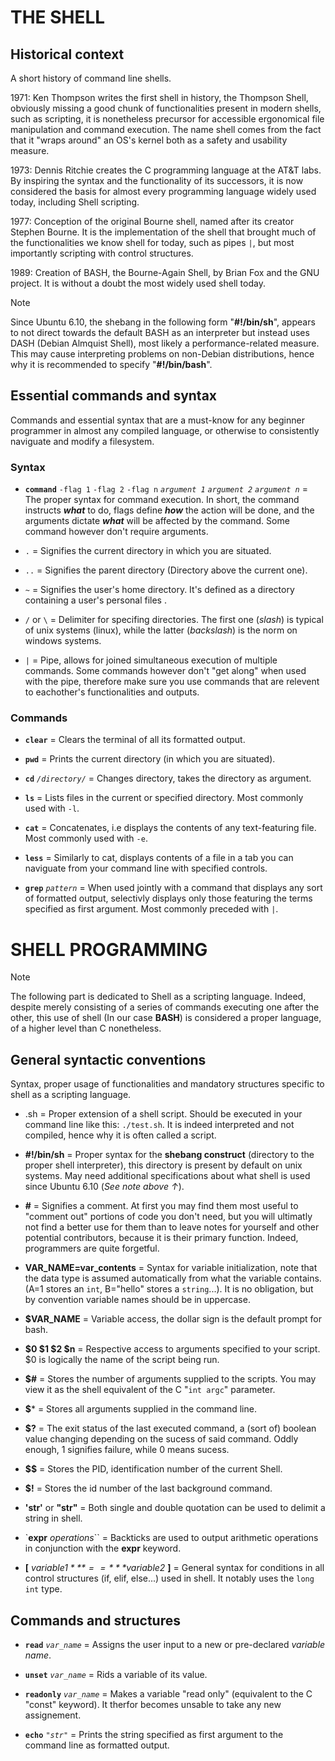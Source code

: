 # THE SHELL
## Historical context
A short history of command line shells.

1971: Ken Thompson writes the first shell in history, the Thompson Shell, obviously
missing a good chunk of functionalities present in modern shells, such as scripting,
it is nonetheless precursor for accessible ergonomical file manipulation and command
execution. The name shell comes from the fact that it "wraps around" an OS's kernel
both as a safety and usability measure.

1973: Dennis Ritchie creates the C programming language at the AT&T labs. By inspiring the syntax and the functionality of its successors, it is now considered the basis for almost every programming language widely used today, including Shell scripting.

1977: Conception of the original Bourne shell, named after its creator Stephen Bourne. It is the implementation of the shell that brought much of the functionalities we know shell for today, such as pipes `|`, but most importantly scripting with control structures.

1989: Creation of BASH, the Bourne-Again Shell, by Brian Fox and the GNU project. It is without a doubt the most widely used shell today.
> [!NOTE]
> Since Ubuntu 6.10, the shebang in the following form "**#!/bin/sh**", appears to not direct towards the default BASH as an interpreter but instead uses DASH (Debian Almquist Shell), most likely a performance-related measure. This may cause interpreting problems on non-Debian distributions, hence why it is recommended to specify "**#!/bin/bash**".

## Essential commands and syntax
Commands and essential syntax that are a must-know for any beginner programmer in almost any compiled language, or otherwise to consistently naviguate and modify a filesystem.

### Syntax
- **`command`** `-flag 1` `-flag 2` `-flag n` *`argument 1`* *`argument 2`* *`argument n`* = The proper syntax for command execution. In short, the command instructs ***what*** to do, flags define ***how*** the action will be done, and the arguments dictate ***what*** will be affected by the command. Some command however don't require arguments.

- `.` = Signifies the current directory in which you are situated.

- `..` = Signifies the parent directory (Directory above the current one).

- `~` = Signifies the user's home directory. It's defined as a directory containing a user's personal files .

- `/` or `\` = Delimiter for specifing directories. The first one (*slash*) is typical of unix systems (linux), while the latter (*backslash*) is the norm on windows systems.

- `|` = Pipe, allows for joined simultaneous execution of multiple commands. Some commands however don't "get along" when used with the pipe, therefore make sure you use commands that are relevent to eachother's functionalities and outputs.

### Commands
- **`clear`** = Clears the terminal of all its formatted output.

- **`pwd`** = Prints the current directory (in which you are situated).

- **`cd`** *`/directory/`* = Changes directory, takes the directory as argument.

- **`ls`** = Lists files in the current or specified directory. Most commonly used with `-l`.

- **`cat`** = Concatenates, i.e displays the contents of any text-featuring file. Most commonly used with `-e`.

- **`less`** = Similarly to cat, displays contents of a file in a tab you can naviguate from your command line with specified controls.

- **`grep`** *`pattern`* = When used jointly with a command that displays any sort of formatted output, selectivly displays only those featuring the terms specified as first argument. Most commonly preceded with `|`.

# SHELL PROGRAMMING
> [!NOTE]
> The following part is dedicated to Shell as a scripting language. Indeed, despite merely consisting of a series of commands executing one after the other, this use of shell (In our case **BASH**) is considered a proper language, of a higher level than C nonetheless.

## General syntactic conventions
Syntax, proper usage of functionalities and mandatory structures specific to shell as a scripting language.

- .sh = Proper extension of a shell script. Should be executed in your command line like this: `./test.sh`. It is indeed interpreted and not compiled, hence why it is often called a script.

- **#!/bin/sh** = Proper syntax for the **shebang construct** (directory to the proper shell interpreter), this directory is present by default on unix systems. May need additional specifications about what shell is used since Ubuntu 6.10 (*See note above ↑*).

- **#** = Signifies a comment. At first you may find them most useful to "comment out" portions of code you don't need, but you will ultimatly not find a better use for them than to leave notes for yourself and other potential contributors, because it is their primary function. Indeed, programmers are quite forgetful.

- **VAR_NAME=var_contents** = Syntax for variable initialization, note that the data type is assumed automatically from what the variable contains. (A=1 stores an `int`, B="hello" stores a `string`...). It is no obligation, but by convention variable names should be in uppercase.

- **$VAR_NAME** = Variable access, the dollar sign is the default prompt for bash.

- **$0 $1 $2 $n** = Respective access to arguments specified to your script. $0 is logically the name of the script being run.

- **$#** = Stores the number of arguments supplied to the scripts. You may view it as the shell equivalent of the C "`int argc`" parameter.

- **$*** = Stores all arguments supplied in the command line.

- **$?** = The exit status of the last executed command, a (sort of) boolean value changing depending on the sucess of said command. Oddly enough, 1 signifies failure, while 0 means sucess.

- **$$** = Stores the PID, identification number of the current Shell.

- **$!** = Stores the id number of the last background command.

- **'str'** or **"str"** = Both single and double quotation can be used to delimit a string in shell.

- `**expr** *operations*`` = Backticks are used to output arithmetic operations in conjunction with the **expr** keyword.

- **[** *$variable1* **==** *$variable2* **]** = General syntax for conditions in all control structures (if, elif, else...) used in shell. It notably uses the `long int` type.

## Commands and structures

- **`read`** *`var_name`* = Assigns the user input to a new or pre-declared *variable name*.

- **`unset`** *`var_name`* = Rids a variable of its value.

- **`readonly`** *`var_name`* = Makes a variable "read only" (equivalent to the C "const" keyword). It therfor becomes unsable to take any new assignement.

- **`echo`** *`"str"`* = Prints the string specified as first argument to the command line as formatted output. 

